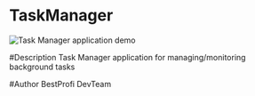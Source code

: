 # TaskManager
![Task Manager application demo](Screenshots/ezgif.com-video-to-gif.gif)

#Description
Task Manager application for managing/monitoring background tasks

#Author
BestProfi DevTeam
